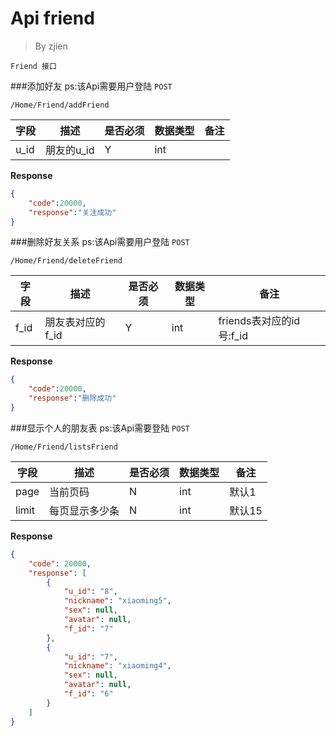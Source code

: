 Api friend
===
>By zjien

`Friend 接口`

###添加好友
ps:该Api需要用户登陆
`POST`

`/Home/Friend/addFriend`

字段 | 描述 | 是否必须 | 数据类型 | 备注
--------------------- | ----------------- | ----------------- | ---------------------- | ------------------
u_id | 朋友的u_id | Y | int | 

**Response**
```json
{
	"code":20000,
	"response":"关注成功"
}
```



###删除好友关系
ps:该Api需要用户登陆
`POST`

`/Home/Friend/deleteFriend`

字段 | 描述 | 是否必须 | 数据类型 | 备注
--------------------- | ----------------- | ----------------- | ---------------------- | ------------------
f_id | 朋友表对应的f_id | Y | int | friends表对应的id号:f_id

**Response**
```json
{
	"code":20000,
	"response":"删除成功"
}
```



###显示个人的朋友表
ps:该Api需要登陆
`POST`

`/Home/Friend/listsFriend`

字段 | 描述 | 是否必须 | 数据类型 | 备注
--------------------- | ----------------- | ----------------- | ---------------------- | ------------------
page | 当前页码 | N | int | 默认1
limit | 每页显示多少条 | N | int | 默认15 

**Response**
```json
{
    "code": 20000,
    "response": [
        {
            "u_id": "8",
            "nickname": "xiaoming5",
            "sex": null,
            "avatar": null,
            "f_id": "7"
        },
        {
            "u_id": "7",
            "nickname": "xiaoming4",
            "sex": null,
            "avatar": null,
            "f_id": "6"
        }
    ]
}
```


